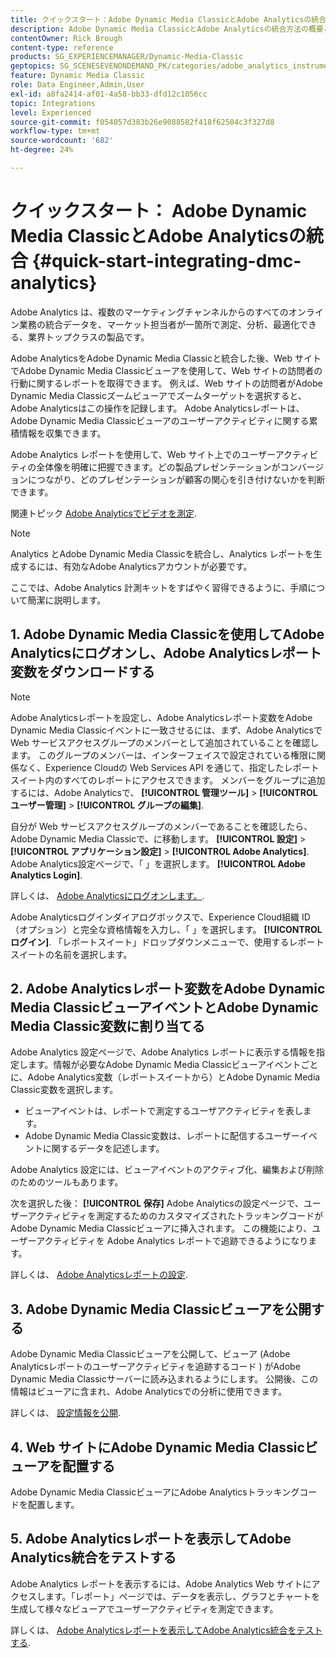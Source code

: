 ```yaml
---
title: クイックスタート：Adobe Dynamic Media ClassicとAdobe Analyticsの統合
description: Adobe Dynamic Media ClassicとAdobe Analyticsの統合方法の概要とクイックスタートです。
contentOwner: Rick Brough
content-type: reference
products: SG_EXPERIENCEMANAGER/Dynamic-Media-Classic
geptopics: SG_SCENESEVENONDEMAND_PK/categories/adobe_analytics_instrumentation_kit
feature: Dynamic Media Classic
role: Data Engineer,Admin,User
exl-id: a8fa2414-af01-4a58-bb33-dfd12c1056cc
topic: Integrations
level: Experienced
source-git-commit: f054057d383b26e9088582f418f62504c3f327d8
workflow-type: tm+mt
source-wordcount: '682'
ht-degree: 24%

---
```


# クイックスタート： Adobe Dynamic Media ClassicとAdobe Analyticsの統合 {#quick-start-integrating-dmc-analytics}

Adobe Analytics は、複数のマーケティングチャンネルからのすべてのオンライン業務の統合データを、マーケット担当者が一箇所で測定、分析、最適化できる、業界トップクラスの製品です。

Adobe AnalyticsをAdobe Dynamic Media Classicと統合した後、Web サイトでAdobe Dynamic Media Classicビューアを使用して、Web サイトの訪問者の行動に関するレポートを取得できます。 例えば、Web サイトの訪問者がAdobe Dynamic Media Classicズームビューアでズームターゲットを選択すると、Adobe Analyticsはこの操作を記録します。 Adobe Analyticsレポートは、Adobe Dynamic Media Classicビューアのユーザーアクティビティに関する累積情報を収集できます。

Adobe Analytics レポートを使用して、Web サイト上でのユーザーアクティビティの全体像を明確に把握できます。どの製品プレゼンテーションがコンバージョンにつながり、どのプレゼンテーションが顧客の関心を引き付けないかを判断できます。

関連トピック [Adobe Analyticsでビデオを測定](https://experienceleague.adobe.com/en/docs/media-analytics/using/media-overview).

>[!NOTE]
>
>Analytics とAdobe Dynamic Media Classicを統合し、Analytics レポートを生成するには、有効なAdobe Analyticsアカウントが必要です。

ここでは、Adobe Analytics 計測キットをすばやく習得できるように、手順について簡潔に説明します。

## 1. Adobe Dynamic Media Classicを使用してAdobe Analyticsにログオンし、Adobe Analyticsレポート変数をダウンロードする

>[!NOTE]
>
>Adobe Analyticsレポートを設定し、Adobe Analyticsレポート変数をAdobe Dynamic Media Classicイベントに一致させるには、まず、Adobe Analyticsで Web サービスアクセスグループのメンバーとして追加されていることを確認します。 このグループのメンバーは、インターフェイスで設定されている権限に関係なく、Experience Cloudの Web Services API を通じて、指定したレポートスイート内のすべてのレポートにアクセスできます。 メンバーをグループに追加するには、Adobe Analyticsで、 **[!UICONTROL 管理ツール]** > **[!UICONTROL ユーザー管理]** > **[!UICONTROL グループの編集]**.

自分が Web サービスアクセスグループのメンバーであることを確認したら、Adobe Dynamic Media Classicで、に移動します。 **[!UICONTROL 設定]** > **[!UICONTROL アプリケーション設定]** > **[!UICONTROL Adobe Analytics]**. Adobe Analytics設定ページで、「 」を選択します。 **[!UICONTROL Adobe Analytics Login]**.

詳しくは、 [Adobe Analyticsにログオンします。](log-analytics.md#log_in_to_adobe_analytics).

Adobe Analyticsログインダイアログボックスで、Experience Cloud組織 ID（オプション）と完全な資格情報を入力し、「 」を選択します。 **[!UICONTROL ログイン]**. 「レポートスイート」ドロップダウンメニューで、使用するレポートスイートの名前を選択します。

## 2. Adobe Analyticsレポート変数をAdobe Dynamic Media ClassicビューアイベントとAdobe Dynamic Media Classic変数に割り当てる

Adobe Analytics 設定ページで、Adobe Analytics レポートに表示する情報を指定します。情報が必要なAdobe Dynamic Media Classicビューアイベントごとに、Adobe Analytics変数（レポートスイートから）とAdobe Dynamic Media Classic変数を選択します。

* ビューアイベントは、レポートで測定するユーザアクティビティを表します。
* Adobe Dynamic Media Classic変数は、レポートに配信するユーザーイベントに関するデータを記述します。

Adobe Analytics 設定には、ビューアイベントのアクティブ化、編集および削除のためのツールもあります。

次を選択した後： **[!UICONTROL 保存]** Adobe Analyticsの設定ページで、ユーザーアクティビティを測定するためのカスタマイズされたトラッキングコードがAdobe Dynamic Media Classicビューアに挿入されます。 この機能により、ユーザーアクティビティを Adobe Analytics レポートで追跡できるようになります。

詳しくは、 [Adobe Analyticsレポートの設定](configuring-analytics-reports.md#configuring_adobe_analytics_reports).

## 3. Adobe Dynamic Media Classicビューアを公開する

Adobe Dynamic Media Classicビューアを公開して、ビューア (Adobe Analyticsレポートのユーザーアクティビティを追跡するコード ) がAdobe Dynamic Media Classicサーバーに読み込まれるようにします。 公開後、この情報はビューアに含まれ、Adobe Analyticsでの分析に使用できます。

詳しくは、 [設定情報を公開](publishing-analytics-configuration-information.md#publishing_adobe_analytics_configuration_information).

## 4. Web サイトにAdobe Dynamic Media Classicビューアを配置する

Adobe Dynamic Media ClassicビューアにAdobe Analyticsトラッキングコードを配置します。

## 5. Adobe Analyticsレポートを表示してAdobe Analytics統合をテストする

Adobe Analytics レポートを表示するには、Adobe Analytics Web サイトにアクセスします。「レポート」ページでは、データを表示し、グラフとチャートを生成して様々なビューアでユーザーアクティビティを測定できます。

詳しくは、 [Adobe Analyticsレポートを表示してAdobe Analytics統合をテストする](testing-integration-viewing-analytics-report.md#testing_the_integration_by_viewing_an_adobe_analytics_report).

